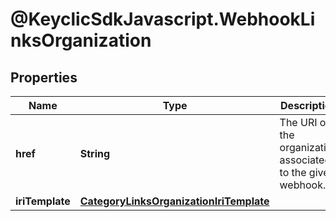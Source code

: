 # @KeyclicSdkJavascript.WebhookLinksOrganization

## Properties
Name | Type | Description | Notes
------------ | ------------- | ------------- | -------------
**href** | **String** | The URI of the organization associated to the given webhook. | [optional] 
**iriTemplate** | [**CategoryLinksOrganizationIriTemplate**](CategoryLinksOrganizationIriTemplate.md) |  | [optional] 


